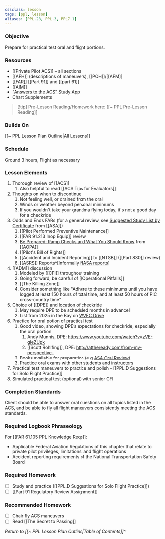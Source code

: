 ```yaml
---
cssclass: lesson
tags: [ppl, lesson]
aliases: [PPL.28, PPL.3, PPL7.1]
---
```

### Objective
Prepare for practical test oral and flight portions.

### Resources
- [[Private Pilot ACS]] – all sections
- [[AFH]] (descriptions of maneuvers), [[POH]]/[[AFM]]
- [[FAR]] [[Part 91]] and [[part 61]]
- [[AIM]]
- ["Answers to the ACS" Study App](https://answerstotheacs.com/pages/private.php)
- Chart Supplements

> [!tip] Pre-Lesson Reading/Homework here: [[~ PPL Pre-Lesson Reading]]

### Builds On
[[~ PPL Lesson Plan Outline|All Lessons]]

### Schedule
Ground 3 hours, Flight as necessary

### Lesson Elements
1. Thorough review of [[ACS]]
	1. Also helpful to read [[ACS Tips for Evaluators]]
2. Thoughts on when to discontinue
	1. Not feeling well, or drained from the oral
	2. Winds or weather beyond personal minimums
	3. If you wouldn't take your grandma flying today, it's not a good day for a checkride
3. Odds and Ends FARs (for a general review, see [Suggested Study List by Certificate](https://asa2fly.com/content/reader-resources/FARAIM/2025-ASA%20Study%20by%20Certificate.pdf) from [[ASA]])
	1. [[Pilot Performed Preventive Maintenance]]
	2. [[FAR 91.213 Inop Equip]] review
	3. [Be Prepared: Ramp Checks and What You Should Know](https://pilot-protection-services.aopa.org/news/2019/june/01/be-prepared-ramp-checks-and-what-you-should-know) from [[AOPA]]
	4. [[Pilot's Bill of Rights]]
	5. [[Accident and Incident Reporting]] to [[NTSB]] ([[Part 830]] review)
	6. [[ASRS]] Reports^[Informally [NASA reports](https://asrs.arc.nasa.gov)]
4. [[ADM]] discussion
	1. Modeled by [[CFI]] throughout training
	2. Going forward, be careful of [[Operational Pitfalls]]
	3. [[The Killing Zone]]
	4. Consider something like "Adhere to these minimums until you have logged at least 150 hours of total time, and at least 50 hours of PIC cross-country time"
5. Choice of [[DPE]] and location of checkride
	1. May require DPE to be scheduled months in advance!
	2. List from 2025 in the Bay on [WVFC Drive](https://drive.google.com/drive/folders/1hH3F2mtutMlbpZ7yaCWb9q1oersNw6tG)
6. Practice for oral potion of practical test
	1. Good video, showing DPE’s expectations for checkride, especially the oral portion
		1. Andy Munnis, DPE: https://www.youtube.com/watch?v=zVE-gIeZUpk
		2. [[Scott Rohlfing]], DPE: http://attheready.com/from-my-perspective-
	3. Books available for preparation (e.g [ASA Oral Review](https://www.amazon.com/Private-Pilot-Oral-Exam-Guide/dp/164425302X/))
	4. Practice oral exams with other students and instructors
7. Practical test maneuvers to practice and polish - [[PPL.D Suggestions for Solo Flight Practice]]
8. Simulated practical test (optional) with senior CFI

### Completion Standards
Client should be able to answer oral questions on all topics listed in the ACS, and be able to fly all flight maneuvers consistently meeting the ACS standards.

### Required Logbook Phraseology
For [[FAR 61.105 PPL Knowledge Reqs]]:
- Applicable Federal Aviation Regulations of this chapter that relate to private pilot privileges, limitations, and flight operations
- Accident reporting requirements of the National Transportation Safety Board

### Required Homework
- [ ] Study and practice ([[PPL.D Suggestions for Solo Flight Practice]])
- [ ] [[Part 91 Regulatory Review Assignment]]

### Recommended Homework 
- [ ] Chair fly ACS maneuvers
- [ ] Read [[The Secret to Passing]]

*Return to [[~ PPL Lesson Plan Outline|Table of Contents]]^*